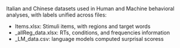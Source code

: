 Italian and Chinese datasets used in Human and Machine behavioral analyses, with labels unified across files:

- Items.xlsx: Stimuli items, with regions and target words
- _allReg_data.xlsx: RTs, conditions, and frequencies information
- _LM_data.csv: language models computed surprisal scoress

